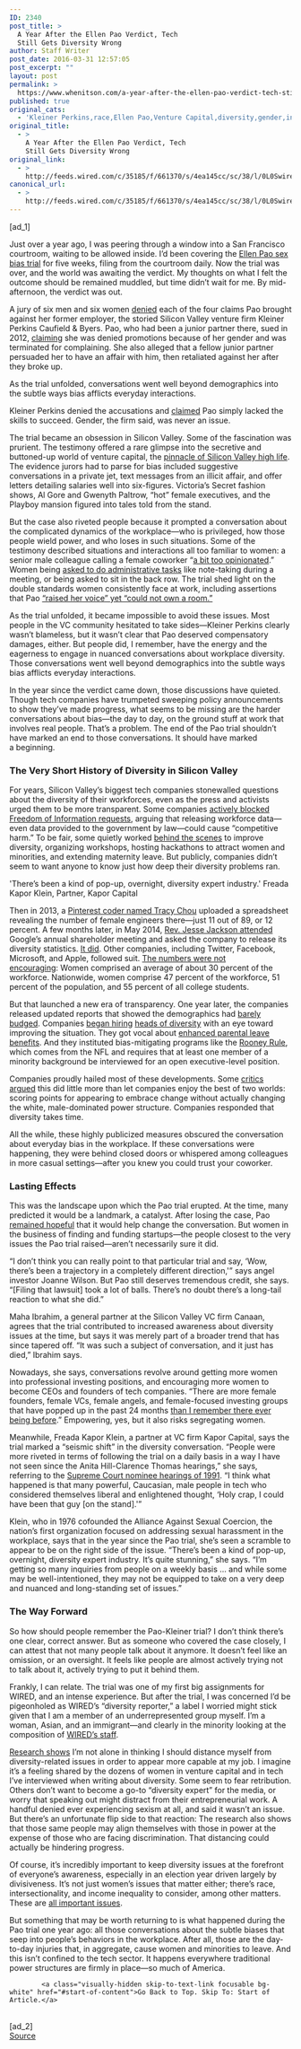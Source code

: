 ```yaml
---
ID: 2340
post_title: >
  A Year After the Ellen Pao Verdict, Tech
  Still Gets Diversity Wrong
author: Staff Writer
post_date: 2016-03-31 12:57:05
post_excerpt: ""
layout: post
permalink: >
  https://www.whenitson.com/a-year-after-the-ellen-pao-verdict-tech-still-gets-diversity-wrong/
published: true
original_cats:
  - 'Kleiner Perkins,race,Ellen Pao,Venture Capital,diversity,gender,intersectionality,Women in tech,kleiner perkins caufield &amp; byers,Business'
original_title:
  - >
    A Year After the Ellen Pao Verdict, Tech
    Still Gets Diversity Wrong
original_link:
  - >
    http://feeds.wired.com/c/35185/f/661370/s/4ea145cc/sc/38/l/0L0Swired0N0C20A160C0A30Cyear0Eellen0Epao0Everdict0Etech0Estill0Egets0Ediversity0Ewrong0C/story01.htm
canonical_url:
  - >
    http://feeds.wired.com/c/35185/f/661370/s/4ea145cc/sc/38/l/0L0Swired0N0C20A160C0A30Cyear0Eellen0Epao0Everdict0Etech0Estill0Egets0Ediversity0Ewrong0C/story01.htm
---
```

 [ad_1]
<br><div id=""><p>Just over a year ago, I was peering through a window into a San Francisco courtroom, waiting to be allowed inside. I’d been covering the <a href="http://www.wired.com/tag/ellen-pao/">Ellen Pao sex bias trial</a> for five weeks, filing from the courtroom daily. Now the trial was over, and the world was awaiting the verdict. My thoughts on what I felt the outcome should be remained muddled, but time didn’t wait for me. By mid-afternoon, the verdict was out.</p>
<p>A jury of six men and six women <a href="http://www.wired.com/2015/03/ellen-pao-kleiner-verdict/">denied</a> each of the four claims Pao brought against her former employer, the storied Silicon Valley venture firm Kleiner Perkins Caufield &amp; Byers. Pao, who had been a junior partner there, sued in 2012, <a href="http://www.wired.com/2015/02/silicon-valley-gender-bias-trial-ellen-pao-lays-case-kleiner-perkins/">claiming</a> she was denied promotions because of her gender and was terminated for complaining. She also alleged that a fellow junior partner persuaded her to have an affair with him, then retaliated against her after they broke up.</p>
<p data-js="fader" class="pullquote carve fader">
	As the trial unfolded, conversations went well beyond demographics into the subtle ways bias afflicts everyday interactions.	<span class="attribution"/>
</p>

<p>Kleiner Perkins denied the accusations and <a href="http://www.wired.com/2015/02/silicon-gender-bias-trial-kleiner-perkins-says-ellen-pao-skills-succeed/">claimed</a> Pao simply lacked the skills to succeed. Gender, the firm said, was never an issue.</p>
<p>The trial became an obsession in Silicon Valley. Some of the fascination was prurient. The testimony offered a rare glimpse into the secretive and buttoned-up world of venture capital, the <a href="http://www.wired.com/2015/03/pao-jurors-get-schooled-silicon-valley-high-life/">pinnacle of Silicon Valley high life</a>. The evidence jurors had to parse for bias included suggestive conversations in a private jet, text messages from an illicit affair, and offer letters detailing salaries well into six-figures. Victoria’s Secret fashion shows, Al Gore and Gwenyth Paltrow, “hot” female executives, and the Playboy mansion figured into tales told from the stand.</p>
<p>But the case also riveted people because it prompted a conversation about the complicated dynamics of the workplace—who is privileged, how those people wield power, and who loses in such situations. Some of the testimony described situations and interactions all too familiar to women: a senior male colleague calling a female coworker “<a href="http://www.wired.com/2015/03/kleiner-keeps-trying-butcher-paos-claims/">a bit too opinionated</a>.” Women being <a href="http://www.wired.com/2015/03/kleiner-lawyer-ellen-pao-made-co-worker-cry/">asked to do administrative tasks</a> like note-taking during a meeting, or being asked to sit in the back row. The trial shed light on the double standards women consistently face at work, including assertions that Pao <a href="http://www.wired.com/2015/03/kleiner-putting-ellen-paos-personality-trial/">“raised her voice” yet “could not own a room.”</a></p>
<p>As the trial unfolded, it became impossible to avoid these issues. Most people in the VC community hesitated to take sides—Kleiner Perkins clearly wasn’t blameless, but it wasn’t clear that Pao deserved compensatory damages, either. But people did, I remember, have the energy and the eagerness to engage in nuanced conversations about workplace diversity. Those conversations went well beyond demographics into the subtle ways bias afflicts everyday interactions.</p>
<p>In the year since the verdict came down, those discussions have quieted. Though tech companies have trumpeted sweeping policy announcements to show they’ve made progress, what seems to be missing are the harder conversations about bias—the day to day, on the ground stuff at work that involves real people. That’s a problem. The end of the Pao trial shouldn’t have marked an end to those conversations. It should have marked a beginning.</p>
<h3>The Very Short History of Diversity in Silicon Valley</h3>
<p>For years, Silicon Valley’s biggest tech companies stonewalled questions about the diversity of their workforces, even as the press and activists urged them to be more transparent. Some companies <a href="http://money.cnn.com/2013/03/17/technology/diversity-silicon-valley/index.html">actively blocked Freedom of Information requests</a>, arguing that releasing workforce data—even data provided to the government by law—could cause “competitive harm.” To be fair, some quietly worked <a href="http://www.nytimes.com/2012/08/23/technology/in-googles-inner-circle-a-falling-number-of-women.html?pagewanted=2&amp;_r=4&amp;smid=tw-nytimesbusiness&amp;partner=socialflow">behind the scenes</a> to improve diversity, organizing workshops, hosting hackathons to attract women and minorities, and extending maternity leave. But publicly, companies didn’t seem to want anyone to know just how deep their diversity problems ran.</p>
<p data-js="fader" class="pullquote carve fader">
	'There’s been a kind of pop-up, overnight, diversity expert industry.'	<span class="attribution">Freada Kapor Klein, Partner, Kapor Capital</span>
</p>

<p>Then in 2013, a <a href="http://www.wired.com/2015/04/tracy-chou/">Pinterest coder named Tracy Chou</a> uploaded a spreadsheet revealing the number of female engineers there—just 11 out of 89, or 12 percent. A few months later, in May 2014, <a href="http://www.motherjones.com/politics/2015/05/tech-industry-diversity-jesse-jackson">Rev. Jesse Jackson attended</a> Google’s annual shareholder meeting and asked the company to release its diversity statistics. <a href="https://googleblog.blogspot.com/2014/05/getting-to-work-on-diversity-at-google.html">It did</a>. Other companies, including Twitter, Facebook, Microsoft, and Apple, followed suit. <a href="http://graphics.wsj.com/diversity-in-tech-companies/">The numbers were not encouraging</a>: Women comprised an average of about 30 percent of the workforce. Nationwide, women comprise 47 percent of the workforce, 51 percent of the population, and 55 percent of all college students.</p>
<p>But that launched a new era of transparency. One year later, the companies released updated reports that showed the demographics had <a href="http://www.wired.com/2015/06/google-diversity-nancy-lee/">barely</a> <a href="http://www.wired.com/2015/06/facebook-diversity-2015/">budged</a>. Companies <a href="http://www.wired.com/2016/03/airbnb-diversity-isnt-just-works/">began hiring</a> <a href="http://www.wired.com/2016/03/airbnb-diversity-isnt-just-works/">heads of diversity</a> with an eye toward improving the situation. They got vocal about <a href="http://www.wired.com/2015/08/techs-selfish-reasons-offering-parental-leave/">enhanced parental leave benefits</a>. And they instituted bias-mitigating programs like the <a href="http://www.wired.com/2015/10/tech-silicon-valley-nfl-rooney-rule-diversity/">Rooney Rule</a>, which comes from the NFL and requires that at least one member of a minority background be interviewed for an open executive-level position.</p>
<p>Companies proudly hailed most of these developments. Some <a href="https://medium.com/tech-diversity-files/how-diversity-branding-hurts-diversity-fb29dd705481#.5b541vonj">critics argued</a> this did little more than let companies enjoy the best of two worlds: scoring points for appearing to embrace change without actually changing the white, male-dominated power structure. Companies responded that diversity takes time.</p>
<p>All the while, these highly publicized measures obscured the conversation about everyday bias in the workplace. If these conversations were happening, they were behind closed doors or whispered among colleagues in more casual settings—after you knew you could trust your coworker.</p>
<h3>Lasting Effects</h3>
<p>This was the landscape upon which the Pao trial erupted. At the time, many predicted it would be a landmark, a catalyst. After losing the case, Pao <a href="http://www.wired.com/2015/03/ellen-pao-kleiner-verdict/">remained hopeful</a> that it would help change the conversation. But women in the business of finding and funding startups—the people closest to the very issues the Pao trial raised—aren’t necessarily sure it did.</p>
<p>“I don’t think you can really point to that particular trial and say, ‘Wow, there’s been a trajectory in a completely different direction,'” says angel investor Joanne Wilson. But Pao still deserves tremendous credit, she says. “[Filing that lawsuit] took a lot of balls. There’s no doubt there’s a long-tail reaction to what she did.”</p>



<p>Maha Ibrahim, a general partner at the Silicon Valley VC firm Canaan, agrees that the trial contributed to increased awareness about diversity issues at the time, but says it was merely part of a broader trend that has since tapered off. “It was such a subject of conversation, and it just has died,” Ibrahim says.</p>
<p>Nowadays, she says, conversations revolve around getting more women into professional investing positions, and encouraging more women to become CEOs and founders of tech companies. “There are more female founders, female VCs, female angels, and female-focused investing groups that have popped up in the past 24 months <a href="http://www.wired.com/2015/05/aspect-ventures-150m-fund/">than I remember there ever being before</a>.” Empowering, yes, but it also risks segregating women.</p>
<p>Meanwhile, Freada Kapor Klein, a partner at VC firm Kapor Capital, says the trial marked a “seismic shift” in the diversity conversation. “People were more riveted in terms of following the trial on a daily basis in a way I have not seen since the Anita Hill-Clarence Thomas hearings,” she says, referring to the <a href="https://en.wikipedia.org/wiki/Anita_Hill#Clarence_Thomas_controversy">Supreme Court nominee hearings of 1991</a>. “I think what happened is that many powerful, Caucasian, male people in tech who considered themselves liberal and enlightened thought, ‘Holy crap, I could have been that guy [on the stand].'”</p>
<p>Klein, who in 1976 cofounded the Alliance Against Sexual Coercion, the nation’s first organization focused on addressing sexual harassment in the workplace, says that in the year since the Pao trial, she’s seen a scramble to appear to be on the right side of the issue. “There’s been a kind of pop-up, overnight, diversity expert industry. It’s quite stunning,” she says. “I’m getting so many inquiries from people on a weekly basis … and while some may be well-intentioned, they may not be equipped to take on a very deep and nuanced and long-standing set of issues.”</p>
<h3>The Way Forward</h3>
<p>So how should people remember the Pao-Kleiner trial? I don’t think there’s one clear, correct answer. But as someone who covered the case closely, I can attest that not many people talk about it anymore. It doesn’t feel like an omission, or an oversight. It feels like people are almost actively trying not to talk about it, actively trying to put it behind them.</p>
<p>Frankly, I can relate. The trial was one of my first big assignments for WIRED, and an intense experience. But after the trial, I was concerned I’d be pigeonholed as WIRED’s “diversity reporter,” a label I worried might stick given that I am a member of an underrepresented group myself. I’m a woman, Asian, and an immigrant—and clearly in the minority looking at the composition of <a href="http://www.wired.com/wired-staff">WIRED’s staff</a>.</p>
<p><a href="http://pss.sagepub.com/content/early/2011/08/26/0956797611417258.abstract">Research shows</a> I’m not alone in thinking I should distance myself from diversity-related issues in order to appear more capable at my job. I imagine it’s a feeling shared by the dozens of women in venture capital and in tech I’ve interviewed when writing about diversity. Some seem to fear retribution. Others don’t want to become a go-to “diversity expert” for the media, or worry that speaking out might distract from their entrepreneurial work. A handful denied ever experiencing sexism at all, and said it wasn’t an issue. But there’s an unfortunate flip side to that reaction: The research also shows that those same people may align themselves with those in power at the expense of those who are facing discrimination. That distancing could actually be hindering progress.</p>
<p>Of course, it’s incredibly important to keep diversity issues at the forefront of everyone’s awareness, especially in an election year driven largely by divisiveness. It’s not just women’s issues that matter either; there’s race, intersectionality, and income inequality to consider, among other matters. These are <a href="http://chainsawsuit.com/comic/2014/12/08/all-things-considered/">all important issues</a>.</p>
<p>But something that may be worth returning to is what happened during the Pao trial one year ago: all those conversations about the subtle biases that seep into people’s behaviors in the workplace. After all, those are the day-to-day injuries that, in aggregate, cause women and minorities to leave. And this isn’t confined to the tech sector. It happens everywhere traditional power structures are firmly in place—so much of America.</p>

			<a class="visually-hidden skip-to-text-link focusable bg-white" href="#start-of-content">Go Back to Top. Skip To: Start of Article.</a>

			
</div>
<br>[ad_2]
<br><a href="http://feeds.wired.com/c/35185/f/661370/s/4ea145cc/sc/38/l/0L0Swired0N0C20A160C0A30Cyear0Eellen0Epao0Everdict0Etech0Estill0Egets0Ediversity0Ewrong0C/story01.htm">Source </a>
